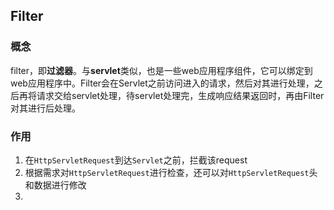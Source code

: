 ## Filter
### 概念
filter，即**过滤器**。与**servlet**类似，也是一些web应用程序组件，它可以绑定到web应用程序中。Filter会在Servlet之前访问进入的请求，然后对其进行处理，之后再将请求交给servlet处理，待servlet处理完，生成响应结果返回时，再由Filter对其进行后处理。

### 作用
1. 在`HttpServletRequest`到达`Servlet`之前，拦截该request
2. 根据需求对`HttpServletRequest`进行检查，还可以对`HttpServletRequest`头和数据进行修改
3. 

